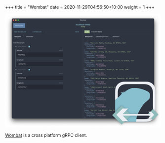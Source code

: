 +++
title = "Wombat"
date = 2020-11-29T04:56:50+10:00
weight = 1
+++

<p style="text-align: center">
   <img src="screenshot.png"><br/>
</p>


[Wombat](https://github.com/rogchap/wombat) is a cross platform gRPC client.

